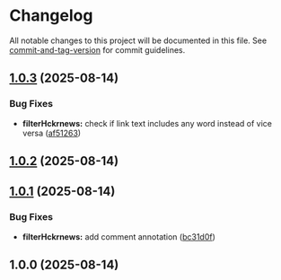 # Changelog

All notable changes to this project will be documented in this file. See [commit-and-tag-version](https://github.com/absolute-version/commit-and-tag-version) for commit guidelines.

## [1.0.3](https://lipgit.ydns.eu/lippiece/scripts/compare/v1.0.2...v1.0.3) (2025-08-14)


### Bug Fixes

* **filterHckrnews:** check if link text includes any word instead of vice versa ([af51263](https://lipgit.ydns.eu/lippiece/scripts/commit/af51263565ce05566c2677434ef99a4f92f7d14d))

## [1.0.2](https://lipgit.ydns.eu/lippiece/scripts/compare/v1.0.1...v1.0.2) (2025-08-14)

## [1.0.1](https://lipgit.ydns.eu/lippiece/scripts/compare/v1.0.0...v1.0.1) (2025-08-14)


### Bug Fixes

* **filterHckrnews:** add comment annotation ([bc31d0f](https://lipgit.ydns.eu/lippiece/scripts/commit/bc31d0f09eb9da672a5adbd41a9b83a8506aa28c))

## 1.0.0 (2025-08-14)
